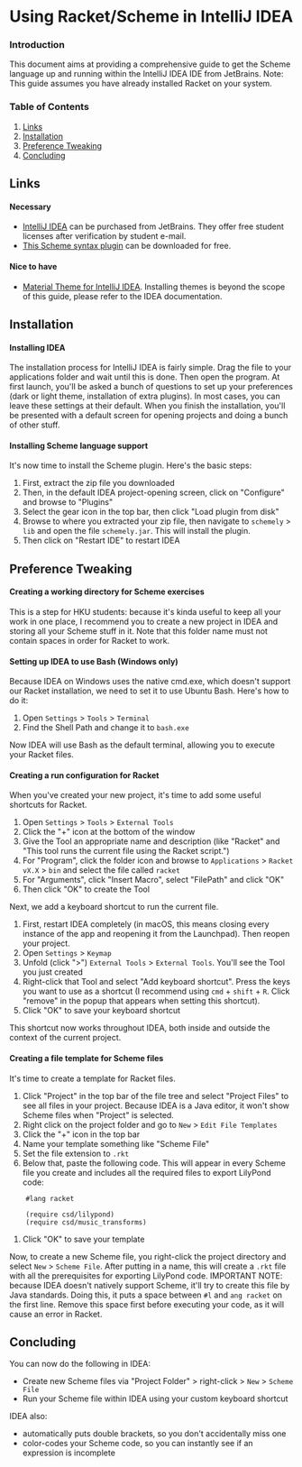 # Using Racket/Scheme in IntelliJ IDEA

### Introduction
This document aims at providing a comprehensive guide to get the Scheme language up and running within the IntelliJ IDEA IDE from JetBrains.
Note: This guide assumes you have already installed Racket on your system.

### Table of Contents
1. [Links](#links)
1. [Installation](#installation)
1. [Preference Tweaking](#preference-tweaking)
1. [Concluding](#concluding)

## Links
#### Necessary
- [IntelliJ IDEA](https://jetbrains.com/idea) can be purchased from JetBrains. They offer free student licenses after verification by student e-mail.
- [This Scheme syntax plugin](https://plugins.jetbrains.com/plugin/5967-schemely) can be downloaded for free.

#### Nice to have
- [Material Theme for IntelliJ IDEA](https://plugins.jetbrains.com/plugin/8006-material-theme-ui). Installing themes is beyond the scope of this guide, please refer to the IDEA documentation.

## Installation
#### Installing IDEA
The installation process for IntelliJ IDEA is fairly simple. Drag the file to your applications folder and wait until this is done. Then open the program. At first launch, you'll be asked a bunch of questions to set up your preferences (dark or light theme, installation of extra plugins). In most cases, you can leave these settings at their default. When you finish the installation, you'll be presented with a default screen for opening projects and doing a bunch of other stuff.

#### Installing Scheme language support
It's now time to install the Scheme plugin. Here's the basic steps:
1. First, extract the zip file you downloaded
1. Then, in the default IDEA project-opening screen, click on "Configure" and browse to "Plugins"
1. Select the gear icon in the top bar, then click "Load plugin from disk"
1. Browse to where you extracted your zip file, then navigate to `schemely` > `lib` and open the file `schemely.jar`. This will install the plugin.
1. Then click on "Restart IDE" to restart IDEA

## Preference Tweaking
#### Creating a working directory for Scheme exercises
This is a step for HKU students: because it's kinda useful to keep all your work in one place, I recommend you to create a new project in IDEA and storing all your Scheme stuff in it. Note that this folder name must not contain spaces in order for Racket to work.

#### Setting up IDEA to use Bash (Windows only)
Because IDEA on Windows uses the native cmd.exe, which doesn't support our Racket installation, we need to set it to use Ubuntu Bash. Here's how to do it:
1. Open `Settings` > `Tools` > `Terminal`
1. Find the Shell Path and change it to `bash.exe`

Now IDEA will use Bash as the default terminal, allowing you to execute your Racket files.

#### Creating a run configuration for Racket
When you've created your new project, it's time to add some useful shortcuts for Racket.
1. Open `Settings` > `Tools` > `External Tools`
1. Click the "+" icon at the bottom of the window
1. Give the Tool an appropriate name and description (like "Racket" and "This tool runs the current file using the Racket script.")
1. For "Program", click the folder icon and browse to `Applications` > `Racket vX.X` > `bin` and select the file called `racket`
1. For "Arguments", click "Insert Macro", select "FilePath" and click "OK"
1. Then click "OK" to create the Tool

Next, we add a keyboard shortcut to run the current file.
1. First, restart IDEA completely (in macOS, this means closing every instance of the app and reopening it from the Launchpad). Then reopen your project.
1. Open `Settings` > `Keymap`
1. Unfold (click ">") `External Tools` > `External Tools`. You'll see the Tool you just created
1. Right-click that Tool and select "Add keyboard shortcut". Press the keys you want to use as a shortcut (I recommend using `cmd` + `shift` + `R`. Click "remove" in the popup that appears when setting this shortcut).
1. Click "OK" to save your keyboard shortcut

This shortcut now works throughout IDEA, both inside and outside the context of the current project.

#### Creating a file template for Scheme files
It's time to create a template for Racket files.
1. Click "Project" in the top bar of the file tree and select "Project Files" to see all files in your project. Because IDEA is a Java editor, it won't show Scheme files when "Project" is selected.
1. Right click on the project folder and go to `New` > `Edit File Templates`
1. Click the "+" icon in the top bar
1. Name your template something like "Scheme File"
1. Set the file extension to `.rkt`
1. Below that, paste the following code. This will appear in every Scheme file you create and includes all the required files to export LilyPond code:
```
    #lang racket
    
    (require csd/lilypond)
    (require csd/music_transforms)
```
1. Click "OK" to save your template

Now, to create a new Scheme file, you right-click the project directory and select `New` > `Scheme File`. After putting in a name, this will create a `.rkt` file with all the prerequisites for exporting LilyPond code. 
IMPORTANT NOTE: because IDEA doesn't natively support Scheme, it'll try to create this file by Java standards. Doing this, it puts a space between `#l` and `ang racket` on the first line. Remove this space first before executing your code, as it will cause an error in Racket.

## Concluding
You can now do the following in IDEA:
- Create new Scheme files via "Project Folder" > right-click > `New` > `Scheme File`
- Run your Scheme file within IDEA using your custom keyboard shortcut

IDEA also:
- automatically puts double brackets, so you don't accidentally miss one
- color-codes your Scheme code, so you can instantly see if an expression is incomplete